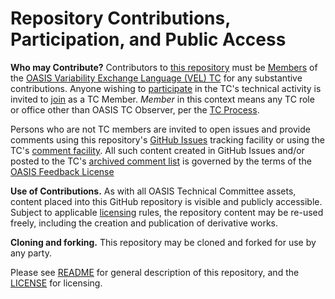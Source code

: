 # Repository Contributions, Participation, and Public Access

**Who may Contribute?** Contributors to [this repository](https://github.com/oasis-tcs/vel/) must be [Members](https://www.oasis-open.org/policies-guidelines/oasis-defined-terms-2017-05-26#dMember) of the [OASIS Variability Exchange Language (VEL) TC](https://www.oasis-open.org/committees/vel/) for any substantive contributions.  Anyone wishing to [participate](https://www.oasis-open.org/org/faq#committee-participation) in the TC's technical activity is invited to [join](https://www.oasis-open.org/committees/join) as a TC Member.
*Member* in this context means any TC role or office other than OASIS TC Observer, per the [TC Process](https://www.oasis-open.org/policies-guidelines/tc-process#membership). 

Persons who are not TC members are invited to open issues and provide comments using this repository's [GitHub Issues](https://github.com/oasis-tcs/vel/issues/new) tracking facility or using the TC's [comment facility](https://www.oasis-open.org/committees/comments/index.php?wg_abbrev=vel).  All such content created in GitHub Issues and/or posted to the TC's [archived comment list](https://lists.oasis-open.org/archives/vel-comment/) is governed by the terms of the [OASIS Feedback License](https://www.oasis-open.org/policies-guidelines/ipr#appendixa)

**Use of Contributions.**  As with all OASIS Technical Committee assets, content placed into this GitHub repository is visible and publicly accessible.  Subject to applicable [licensing](https://github.com/oasis-tcs/vel/blob/master/LICENSE.md) rules, the repository content may be re-used freely, including the creation and publication of derivative works.

**Cloning and forking.** This repository may be cloned and forked for use by any party. 

Please see [README](https://github.com/oasis-tcs/vel/blob/master/README.md) for general description of this repository, and the [LICENSE](https://github.com/oasis-tcs/vel/blob/master/LICENSE.md) for licensing.
